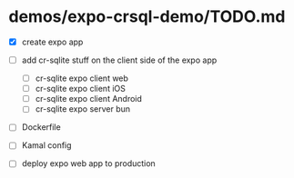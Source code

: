 # demos/expo-crsql-demo/TODO.md

- [x] create expo app

- [ ] add cr-sqlite stuff on the client side of the expo app
  - [ ] cr-sqlite expo client web
  - [ ] cr-sqlite expo client iOS
  - [ ] cr-sqlite expo client Android
  - [ ] cr-sqlite expo server bun

- [ ] Dockerfile
- [ ] Kamal config
- [ ] deploy expo web app to production
